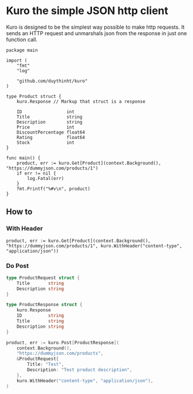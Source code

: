 # Kuro the simple JSON http client

Kuro is designed to be the simplest way possible to make http requests. It sends an HTTP request and unmarshals json from the response in just one function call.

```
package main

import (
	"fmt"
	"log"

	"github.com/duythinht/kuro"
)

type Product struct {
	kuro.Response // Markup that struct is a response

	ID                 int
	Title              string
	Description        string
	Price              int
	DiscountPercentage float64
	Rating             float64
	Stock              int
}

func main() {
	product, err := kuro.Get[Product](context.Background(), "https://dummyjson.com/products/1")
	if err != nil {
		log.Fatal(err)
	}
	fmt.Printf("%#v\n", product)
}
```

## How to

### With Header

```
product, err := kuro.Get[Product](context.Background(), "https://dummyjson.com/products/1", kuro.WithHeader("content-type", "application/json"))
```

### Do Post

```go
type ProductRequest struct {
    Title       string
    Description string
}

type ProductResponse struct {
    kuro.Response
    ID          string
    Title       string
    Description string
}

product, err := kuro.Post[ProductResponse](
    context.Background(),
    "https://dummyjson.com/products",
    &ProductRequest{
        Title: "Test",
        Description: "Test product description",
    }, 
    kuro.WithHeader("content-type", "application/json"),
)
```